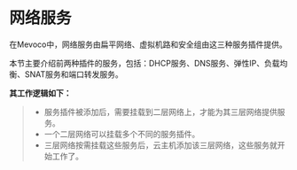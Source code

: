 # 网络服务

在Mevoco中，网络服务由扁平网络、虚拟机路和安全组由这三种服务插件提供。

本节主要介绍前两种插件的服务，包括：DHCP服务、DNS服务、弹性IP、负载均衡、SNAT服务和端口转发服务。

**其工作逻辑如下：**
>* 服务插件被添加后，需要挂载到二层网络上，才能为其三层网络提供服务。
>* 一个二层网络可以挂载多个不同的服务插件。
>* 三层网络按需挂载这些服务后，云主机添加该三层网络，这些服务就开始工作了。

